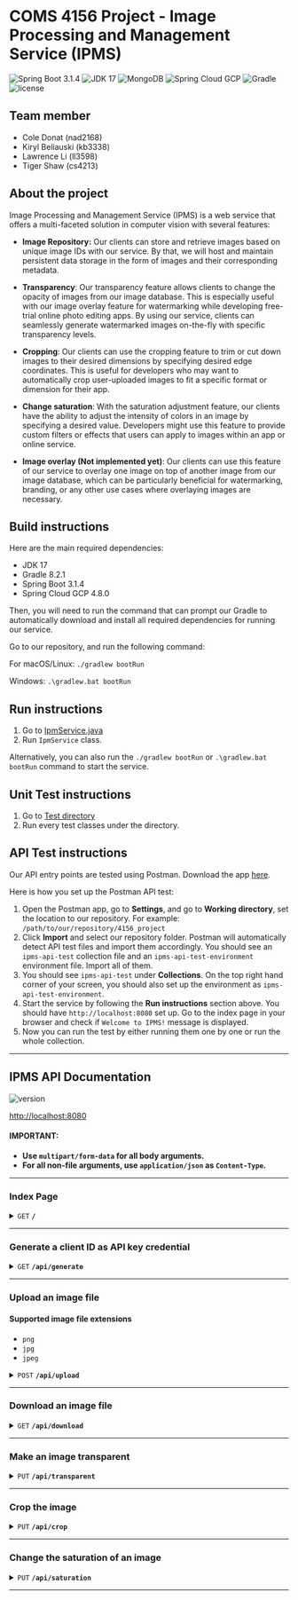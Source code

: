 # COMS 4156 Project - Image Processing and Management Service (IPMS)

![Spring Boot 3.1.4](https://img.shields.io/badge/Spring%20Boot-3.1.4-brightgreen.svg)
![JDK 17](https://img.shields.io/badge/JDK-17-brightgreen.svg)
![MongoDB](https://img.shields.io/badge/MongoDB-6.0.10-darkgreen.svg)
![Spring Cloud GCP](https://img.shields.io/badge/SpringCloudGCP-4.8.0-brightgreen.svg)
![Gradle](https://img.shields.io/badge/Gradle-8.2.1-yellowgreen.svg)
![license](https://img.shields.io/badge/license-Apache--2.0-blue.svg)

## Team member
- Cole Donat (nad2168)
- Kiryl Beliauski (kb3338)
- Lawrence Li (ll3598)
- Tiger Shaw (cs4213)

## About the project

Image Processing and Management Service (IPMS) is a web service that 
offers a multi-faceted solution in computer vision with several features:

- **Image Repository:** Our clients can store and retrieve images based on unique 
image IDs with our service. By that, we will host and maintain persistent data 
storage in the form of images and their corresponding metadata. 

- **Transparency**: Our transparency feature allows clients to change the opacity 
of images from our image database. This is especially useful with our image overlay 
feature for watermarking while developing free-trial online photo editing apps. 
By using our service, clients can seamlessly generate watermarked images on-the-fly 
with specific transparency levels.

- **Cropping**: Our clients can use the cropping feature to trim or cut down images 
to their desired dimensions by specifying desired edge coordinates. This is useful 
for developers who may want to automatically crop user-uploaded images to fit a 
specific format or dimension for their app.

- **Change saturation**: With the saturation adjustment feature, our clients have the 
ability to adjust the intensity of colors in an image by specifying a desired value. 
Developers might use this feature to provide custom filters or effects that users can 
apply to images within an app or online service.

- **Image overlay (Not implemented yet)**: Our clients can use this feature of our 
service to overlay one image on top of another image from our image database, which 
can be particularly beneficial for watermarking, branding, or any other use cases 
where overlaying images are necessary.

## Build instructions

Here are the main required dependencies:
- JDK 17
- Gradle 8.2.1
- Spring Boot 3.1.4
- Spring Cloud GCP 4.8.0

Then, you will need to run the command that can prompt our Gradle 
to automatically download and install all required dependencies 
for running our service. 

Go to our repository, and run the following command:

For macOS/Linux:
`./gradlew bootRun`

Windows:
`.\gradlew.bat bootRun`

## Run instructions

1. Go to [IpmService.java](src/main/java/com/project/ipms/IpmService.java)
2. Run `IpmService` class.

Alternatively, you can also run the `./gradlew bootRun` or `.\gradlew.bat bootRun` 
command to start the service.

## Unit Test instructions

1. Go to [Test directory](src/test/java/com/project/ipms)
2. Run every test classes under the directory.

## API Test instructions

Our API entry points are tested using Postman. Download the app [here](https://www.postman.com/downloads/).

Here is how you set up the Postman API test:
1. Open the Postman app, go to **Settings**, and go to **Working directory**, set the location to our repository.
For example: `/path/to/our/repository/4156_project`
2. Click **Import** and select our repository folder. Postman will automatically 
detect API test files and import them accordingly. You should see an `ipms-api-test` collection file and an 
`ipms-api-test-environment` environment file. Import all of them. 
3. You should see `ipms-api-test` under **Collections**. On the top right hand corner of your screen, you should
also set up the environment as `ipms-api-test-environment`.
4. Start the service by following the **Run instructions** section above. You should have `http://localhost:8080`
set up. Go to the index page in your browser and check if `Welcome to IPMS!` message is displayed.
5. Now you can run the test by either running them one by one or run the whole collection.

------------------------------------------------------------------------------------------
## IPMS API Documentation

![version](https://img.shields.io/badge/Version-0.0.1--SNAPSHOT-brightgreen.svg)

[http://localhost:8080](http://localhost:8080)

#### **IMPORTANT:** 
- **Use `multipart/form-data` for all body arguments.**
- **For all non-file arguments, use `application/json` as `Content-Type`.**

------------------------------------------------------------------------------------------

### Index Page

<details>
 <summary><code>GET</code> <code><b>/</b></code></summary>

#### Responses

> | http code | content-type | response           |
> |-----------|--------------|--------------------|
> | 200       | string       | `Welcome to IPMS!` |

</details>

------------------------------------------------------------------------------------------

### Generate a client ID as API key credential

<details>
 <summary><code>GET</code> <code><b>/api/generate</b></code></summary>

#### Responses

> | http code | content-type       | response                                                                                |
> |-----------|--------------------|-----------------------------------------------------------------------------------------|
> | 200       | `application/json` | `{"responseMessage": {Your unique client ID as API key credential}, "statusCode": 200}` |

</details>

------------------------------------------------------------------------------------------

### Upload an image file

#### Supported image file extensions

- `png`
- `jpg`
- `jpeg`

<details>
 <summary><code>POST</code> <code><b>/api/upload</b></code></summary>

#### Parameters
##### Body

> | name | type     | data type           | description                                        |
> |------|----------|---------------------|----------------------------------------------------|
> | id   | required | string              | Your client ID credential                          |
> | file | required | multipart/form-data | Uploaded image file contents via multipart request |

#### Responses

> | http code | content-type       | response                                                                                                                                     |
> |-----------|--------------------|----------------------------------------------------------------------------------------------------------------------------------------------|
> | 200       | `application/json` | `{"responseMessage": "File uploaded successfully", "statusCode": 200}`                                                                       |
> | 400       | `application/json` | `{"responseMessage": "Image file validation failed: The file could be corrupted or is not an image file", "statusCode": 400}`                |
> | 400       | `application/json` | `{"responseMessage": "File has no content or is null", "statusCode": 400}`                                                                   |
> | 400       | `application/json` | `{"responseMessage": "Filename is empty or null", "statusCode": 400}`                                                                        |
> | 400       | `application/json` | `{"responseMessage": "Current request is not a multipart request", "statusCode": 400}`                                                       |
> | 400       | `application/json` | `{"responseMessage": "Client ID is missing or null", "statusCode": 400}`                                                                     |
> | 400       | `application/json` | `{"responseMessage": "Filename is missing file extension", "statusCode": 400}`                                                               |
> | 400       | `application/json` | `{"responseMessage": "Filename cannot start with a dot '.'", "statusCode": 400}`                                                             |
> | 403       | `application/json` | `{"responseMessage": "Invalid Client ID", "statusCode": 403}`                                                                                |
> | 409       | `application/json` | `{"responseMessage": "Filename already exists", "statusCode": 409}`                                                                          |
> | 415       | `application/json` | `{"responseMessage": "Not a supported file type. Currently, we support the following image file types: jpg, jpeg, png.", "statusCode": 415}` |                                                     
> | 500       | `application/json` | `{"responseMessage": {Generic error messages from IOException}, "statusCode": 500}`                                                          |

</details>

------------------------------------------------------------------------------------------

### Download an image file

<details>
 <summary><code>GET</code> <code><b>/api/download</b></code></summary>

#### Parameters
##### Body

> | name     | type     | data type | description                           |
> |----------|----------|-----------|---------------------------------------|
> | id       | required | string    | Your client ID credential             |
> | fileName | required | string    | The specified image file for download |

#### Responses

> | http code | content-type               | response                                                                                                                    |
> |-----------|----------------------------|-----------------------------------------------------------------------------------------------------------------------------|
> | 200       | `application/octet-stream` | Image file content download                                                                                                 |
> | 400       | `application/json`         | `{"responseMessage": "Filename is empty or null", "statusCode": 400}`                                                       |
> | 400       | `application/json`         | `{"responseMessage": "Client ID is missing or null", "statusCode": 400}`                                                    |
> | 403       | `application/json`         | `{"responseMessage": "Invalid Client ID", "statusCode": 403}`                                                               |
> | 404       | `application/json`         | `{"responseMessage": "File does not exist", "statusCode": 404}`                                                             |
> | 500       | `application/json`         | `{"responseMessage": "CRITICAL ERROR: File does not exist on GCP Bucket but exists in MongoDB records", "statusCode": 500}` |

</details>

------------------------------------------------------------------------------------------

### Make an image transparent

<details>
 <summary><code>PUT</code> <code><b>/api/transparent</b></code></summary>

#### Parameters
##### Body

> | name   | type     | data type | description                                            |
> |--------|----------|-----------|--------------------------------------------------------|
> | id     | required | string    | Your client ID credential                              |
> | target | required | string    | Image filename targeted for processing                 |
> | result | required | string    | Desired filename for the image result after processing |
> | alpha  | required | float     | Desired alpha value for transparency                   |

#### Responses

> | http code | content-type       | response                                                                                                                    |
> |-----------|--------------------|-----------------------------------------------------------------------------------------------------------------------------|
> | 200       | `application/json` | `{"responseMessage": "Operation success", "statusCode": 200}`                                                               |
> | 400       | `application/json` | `{"responseMessage": "Target filename or result filename is empty or null", "statusCode": 400}`                             |
> | 400       | `application/json` | `{"responseMessage": "Client ID is missing or null", "statusCode": 400}`                                                    |
> | 400       | `application/json` | `{"responseMessage": "Target file extension is different from result file extension", "statusCode": 400}`                   |
> | 400       | `application/json` | `{"responseMessage": "The alpha value should be in the range of 0 to 1", "statusCode": 400}`                                |
> | 403       | `application/json` | `{"responseMessage": "Invalid Client ID", "statusCode": 403}`                                                               |
> | 404       | `application/json` | `{"responseMessage": "Target file does not exist", "statusCode": 404}`                                                      |
> | 409       | `application/json` | `{"responseMessage": "Result filename already exists", "statusCode": 409}`                                                  |
> | 500       | `application/json` | `{"responseMessage": "CRITICAL ERROR: File does not exist on GCP Bucket but exists in MongoDB records", "statusCode": 500}` |
> | 500       | `application/json` | `{"responseMessage": {Generic error messages from IOException}, "statusCode": 500}`                                         |

</details>

------------------------------------------------------------------------------------------

### Crop the image

<details>
 <summary><code>PUT</code> <code><b>/api/crop</b></code></summary>

#### Parameters
##### Body

> | name   | type     | data type | description                                            |
> |--------|----------|-----------|--------------------------------------------------------|
> | id     | required | string    | Your client ID credential                              |
> | target | required | string    | Image filename targeted for processing                 |
> | result | required | string    | Desired filename for the image result after processing |
> | x      | required | int       | Upper left corner x value                              |
> | y      | required | int       | Upper left corner y value                              |
> | width  | required | int       | Width of the cropped region                            |
> | height | required | int       | Height of the cropped region                           |

#### Responses

> | http code | content-type       | response                                                                                                                    |
> |-----------|--------------------|-----------------------------------------------------------------------------------------------------------------------------|
> | 200       | `application/json` | `{"responseMessage": "Operation success", "statusCode": 200}`                                                               |
> | 400       | `application/json` | `{"responseMessage": "Target filename or result filename is empty or null", "statusCode": 400}`                             |
> | 400       | `application/json` | `{"responseMessage": "Client ID is missing or null", "statusCode": 400}`                                                    |
> | 400       | `application/json` | `{"responseMessage": "Target file extension is different from result file extension", "statusCode": 400}`                   |
> | 400       | `application/json` | `{"responseMessage": "The x value should be in the range of 0 to the width of the target image", "statusCode": 400}`        |
> | 400       | `application/json` | `{"responseMessage": "The y value should be in the range of 0 to the height of the target image", "statusCode": 400}`       |
> | 400       | `application/json` | `{"responseMessage": "The width value should be from 1 to (target image's width - x)", "statusCode": 400}`                  |
> | 400       | `application/json` | `{"responseMessage": "The height value should be from 1 to (target image's height - y)", "statusCode": 400}`                |
> | 403       | `application/json` | `{"responseMessage": "Invalid Client ID", "statusCode": 403}`                                                               |
> | 404       | `application/json` | `{"responseMessage": "Target file does not exist", "statusCode": 404}`                                                      |
> | 409       | `application/json` | `{"responseMessage": "Result filename already exists", "statusCode": 409}`                                                  |
> | 500       | `application/json` | `{"responseMessage": "CRITICAL ERROR: File does not exist on GCP Bucket but exists in MongoDB records", "statusCode": 500}` |
> | 500       | `application/json` | `{"responseMessage": {Generic error messages from IOException}, "statusCode": 500}`                                         |

</details>

------------------------------------------------------------------------------------------

### Change the saturation of an image

<details>
 <summary><code>PUT</code> <code><b>/api/saturation</b></code></summary>

#### Parameters
##### Body

> | name            | type     | data type | description                                            |
> |-----------------|----------|-----------|--------------------------------------------------------|
> | id              | required | string    | Your client ID credential                              |
> | target          | required | string    | Image filename targeted for processing                 |
> | result          | required | string    | Desired filename for the image result after processing |
> | saturationCoeff | required | float     | Desired value to multiply saturation by (0-255)        |

#### Responses

> | http code | content-type       | response                                                                                                                    |
> |-----------|--------------------|-----------------------------------------------------------------------------------------------------------------------------|
> | 200       | `application/json` | `{"responseMessage": "Operation success", "statusCode": 200}`                                                               |
> | 400       | `application/json` | `{"responseMessage": "Target filename or result filename is empty or null", "statusCode": 400}`                             |
> | 400       | `application/json` | `{"responseMessage": "Client ID is missing or null", "statusCode": 400}`                                                    |
> | 400       | `application/json` | `{"responseMessage": "Target file extension is different from result file extension", "statusCode": 400}`                   |
> | 400       | `application/json` | `{"responseMessage": "The saturation coefficient should be in the range of 0 to 255", "statusCode": 400}`                   |
> | 403       | `application/json` | `{"responseMessage": "Invalid Client ID", "statusCode": 403}`                                                               |
> | 404       | `application/json` | `{"responseMessage": "Target file does not exist", "statusCode": 404}`                                                      |
> | 409       | `application/json` | `{"responseMessage": "Result filename already exists", "statusCode": 409}`                                                  |
> | 500       | `application/json` | `{"responseMessage": "CRITICAL ERROR: File does not exist on GCP Bucket but exists in MongoDB records", "statusCode": 500}` |
> | 500       | `application/json` | `{"responseMessage": {Generic error messages from IOException}, "statusCode": 500}`                                         |

</details>

------------------------------------------------------------------------------------------







